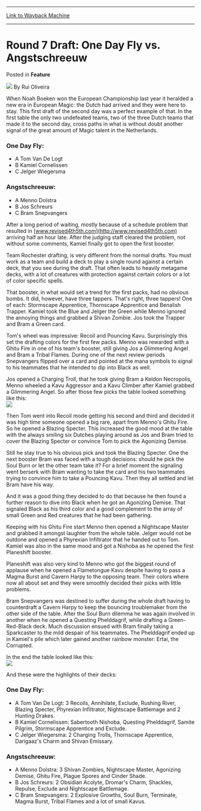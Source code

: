 
---
[Link to Wayback Machine](https://web.archive.org/web/20220626001738/https://magic.wizards.com/en/articles/archive/feature/round-7-draft-one-day-fly-vs-angstschreeuw-2000-01-01)

[_metadata_:wayback_url]:- "https://magic.wizards.com/en/articles/archive/feature/round-7-draft-one-day-fly-vs-angstschreeuw-2000-01-01"
[_metadata_:wayback_raw_url]:- "https://web.archive.org/web/20220626001738id_/https://magic.wizards.com/en/articles/archive/feature/round-7-draft-one-day-fly-vs-angstschreeuw-2000-01-01"
[_metadata_:wayback_capture_timestamp]:- "2022-06-26 00:17:38+00:00"
[_metadata_:description]:- "When Noah Boeken won the European Championship last year it heralded a new era in European Magic: the Dutch had arrived and they were here to stay. This first draft of the second day was a perfect example of that. In the first table the only two undefeated teams, two of the three Dutch teams that made it to the second day, cross paths in what is without doubt another signal of"
[_metadata_:generator]:- "Drupal 7 (http://drupal.org)"
---


Round 7 Draft: One Day Fly vs. Angstschreeuw
============================================



 Posted in **Feature**







![](https://media.magic.wizards.com/styles/auth_small/public/generic-avatar-150_103.png)
By Rui Oliveira











When Noah Boeken won the European Championship last year it heralded a new era in European Magic: the Dutch had arrived and they were here to stay. This first draft of the second day was a perfect example of that. In the first table the only two undefeated teams, two of the three Dutch teams that made it to the second day, cross paths in what is without doubt another signal of the great amount of Magic talent in the Netherlands.


### One Day Fly:


* A Tom Van De Logt
* B Kamiel Cornelissen
* C Jelger Wiegersma

### Angstschreeuw:


* A Menno Dolstra
* B Jos Schreurs
* C Bram Snepvangers

After a long period of waiting, mostly because of a schedule problem that resulted in [www.revised4th5th.com](http://www.revised4th5th.com) arriving half an hour late. After the judging staff cleared the problem, not without some comments, Kamiel finally got to open the first booster.


Team Rochester drafting, is very different from the normal drafts. You must work as a team and build a deck to play a single round against a certain deck, that you see during the draft. That often leads to heavily metagame decks, with a lot of creatures with protection against certain colors or a lot of color specific spells.


That booster, in what would set a trend for the first packs, had no obvious bombs. It did, however, have three tappers. That's right, three tappers! One of each: Stormscape Apprentice, Thornscape Apprentice and Benalish Trapper. Kamiel took the Blue and Jelger the Green while Menno ignored the annoying things and grabbed a Shivan Zombie. Jos took the Trapper and Bram a Green card.


Tom's wheel was impressive: Recoil and Pouncing Kavu. Surprisingly this set the drafting colors for the first few packs. Menno was rewarded with a Ghitu Fire in one of his team's booster, still giving Jos a Glimmering Angel and Bram a Tribal Flames. During one of the next review periods Snepvangers flipped over a card and pointed at the mana symbols to signal to his teammates that he intended to dip into Black as well.


Jos opened a Charging Troll, that he took giving Bram a Keldon Necropolis, Menno wheeled a Kavu Aggressor and a Kavu Climber after Kamiel grabbed a Glimmering Angel. So after those few picks the table looked something like this:  
![](https://media.magic.wizards.com/image_legacy_migration/sideboard/images/GPTUR01/r7draft.jpg)


Then Tom went into Recoil mode getting his second and third and decided it was high time someone opened a big rare, apart from Menno's Ghitu Fire. So he opened a Blazing Specter. This increased the good mood at the table with the always smiling six Dutches playing around as Jos and Bram tried to cover the Blazing Specter or convince Tom to pick the Agonizing Demise.


Still he stay true to his obvious pick and took the Blazing Specter. One the next booster Bram was faced with a tough decisions: should he pick the Soul Burn or let the other team take it? For a brief moment the signaling went berserk with Bram wanting to take the card and his two teammates trying to convince him to take a Pouncing Kavu. Then they all settled and let Bram have his way.


And it was a good thing they decided to do that because he then found a further reason to dive into Black when he got an Agonizing Demise. That signaled Black as his third color and a good complement to the array of small Green and Red creatures that he had been gathering.


Keeping with his Ghitu Fire start Menno then opened a Nightscape Master and grabbed it amongst laughter from the whole table. Jelger would not be outdone and opened a Phyrexian Infiltrator that he handed out to Tom. Kamiel was also in the same mood and got a Nishoba as he opened the first Planeshift booster.


Planeshift was also very kind to Menno who got the biggest round of applause when he opened a Flametongue Kavu despite having to pass a Magma Burst and Cavern Harpy to the opposing team. Their colors where now all about set and they were smoothly decided their picks with little problems.


Bram Snepvangers was destined to suffer during the whole draft having to counterdraft a Cavern Harpy to keep the bouncing troublemaker from the other side of the table. After the Soul Burn dilemma he was again involved in another when he opened a Questing Phelddagrif, while drafting a Green-Red-Black deck. Much discussion ensued with Bram finally taking a Sparkcaster to the mild despair of his teammates. The Phelddagrif ended up in Kamiel's pile which later gained another rainbow monster: Ertai, the Corrupted.


In the end the table looked like this:  
![](https://media.magic.wizards.com/image_legacy_migration/sideboard/images/GPTUR01/r7drafta.jpg)



And these were the highlights of their decks:


### One Day Fly:


* A Tom Van De Logt: 3 Recoils, Annihilate, Exclude, Rushing River, Blazing Specter, Phyrexian Infiltrator, Nightscape Battlemage and 2 Hunting Drakes.
* B Kamiel Cornelissen: Sabertooth Nishoba, Questing Phelddagrif, Samite Pilgrim, Stormscape Apprentice and Exclude.
* C Jelger Wiegersma: 2 Charging Trolls, Thornscape Apprentice, Darigaaz's Charm and Shivan Emissary.

### Angstschreeuw:


* A Menno Dolstra: 3 Shivan Zombies, Nightscape Master, Agonizing Demise, Ghitu Fire, Plague Spores and Cinder Shade.
* B Jos Schreurs: 2 Obsidian Acolyte, Dromar's Charm, Shackles, Repulse, Exclude and Nightscape Battlemage.
* C Bram Snepvangers: 2 Explosive Growths, Soul Burn, Terminate, Magma Burst, Tribal Flames and a lot of small Kavus.






